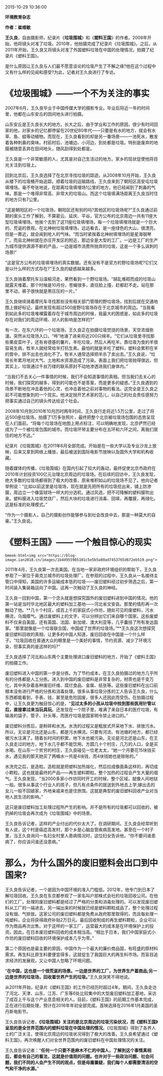 2015-10-29 10:36:00

**环境教育杂志**

**作者：崔维敏**

**王久良**，自由摄影师，纪录片《**垃圾围城**》和《**塑料王国**》的作者。2008年开始，他将镜头对准了垃圾。2010年，他拍摄完成了纪录片《垃圾围城》。之后，从2011年开始，王久良又将镜头对准了外国塑料垃圾在中国的处理情况，拍摄了纪录片《塑料王国》。

是什么原因让王久良与人们最不愿意谈论的垃圾产生了不解之缘?他在这个过程中又有什么样的见闻和感受?为此，记者对王久良进行了专访。

# 《垃圾围城》——一个不为关注的事实

   2007年6月，王久良毕业于中国传媒大学的摄影专业。毕业后将近一年的时间里，他都在山东安丘的田间地头进行拍摄。

   山东安丘是王久良长大的地方。长大之后，由于学业和工作的原因，很少有时间回家的他，对家乡的记忆都停留在20世纪80年代——只要是有水的地方，就会有水草、鱼、蛙等动植物。而现在，王久良看到的却是另一番场景——一池死水，散发着各种刺鼻的臭味。村前村后、池塘边、小河边，到处都是垃圾。特别是废弃的地膜被随意丢弃在田间地头，随风刮得到处都是。

   王久良是一个非常敏感的人，尤其是对自己生活过的地方。家乡的现状促使他将目光关注到垃圾上。

   回到北京后，王久良选择了在北京寻找垃圾的踪迹。从2008年10月开始，王久良从楼下的垃圾桶开始追踪。顺着垃圾的运输路线，王久良来到了朝阳区高安屯垃圾填埋场。毫不夸张地说，在距离垃圾填埋场1公里的地方，他已经闻到了刺鼻的气味。那是一个堆得非常高、非常大的垃圾山。而这个垃圾填满场距离王久良当时住的地方只有7公里。

   “这是朝阳区的一个垃圾场，朝阳区还有别的吗?其他区的垃圾场呢?”王久良通过前期的案头工作了解到，不算密云、延庆、平谷，官方公布的北京周边一共有11座大型垃圾填埋场。他挨个去到了这11座垃圾填埋场，每一个垃圾填埋场就是一个巨大的、荒诞的景观。在北神树垃圾填埋场，远远看去，是一座绿色的大山，很漂亮，但是一靠近，就会闻到呛人的气味。“而当时紧挨着北神树填埋场的是星海钢琴厂。而且北神树就在亦庄开发区的附近，那边全是大型的工厂。一边是工厂的生产为城市提供源源不断的产品，一边是城市消费所抛弃的垃圾，这是一个多么讽刺的场景!”

   “这是官方公布的垃圾填埋场的真实数据。还有没有不是官方的野垃圾场呢?它们又是以什么样的方式存在?”王久良的疑惑越来越多。

   王久良骑着摩托车沿温榆河走，果然看到一个野垃圾场。“胡乱堆砌而成的垃圾山就露天堆着。那个时候是10月份，苍蝇很多，直往脸上撞，赶都赶不走。站在那里不动，裤子很快就是黑压压的一片。”

   王久良继续骑着摩托车寻找那些没有相关部门管理的野垃圾场，找到后就在交通地图上做好标记，最终发现有超过500座野垃圾场存在于北京城市的周边。“当我看到如此多的垃圾堆裸露着存在于城市周边的时候，我最大的困惑是，如此多的垃圾存在对我们的周边环境、对人的影响是怎样的?”

   有一次，在东六环的一个垃圾场，王久良正在拍摄垃圾焚烧的场景，天空浓烟弥漫。突然从垃圾场入口，“哗”地涌了进来将近200只绵羊。“它们从垃圾里寻找那些果皮菜叶子，还有肯德基的薯片。羊吃垃圾，然后人再吃羊。靠垃圾为食的羊很容易生病，牧羊人就经常给羊打抗生素。最怕的就是羊吃了塑料，塑料会累积在羊的胃中，排不出去也消化不了。牧羊人通常选择把羊杀了卖出去。”王久良说，“垃圾长年累月地对大气、土地和水资源造成了污染。表面上我们把垃圾抛得很远，但其实上，垃圾通过千丝万缕的联系原封不动地渗透进我们身体内。”

   “当我们不去关心一件事情的时候，我们不会知道事情的真相。但当我们去关心的时候，我们探究的越多，得到的可能也不是答案，而是更多的疑惑。”王久良遇到的场景不断地在冲击着他的心灵，也冲击着他之前对事物的看法。这完全是王久良之前不可能想象到的一个现实。他决定抛开艺术家的范儿，以自己的社会责任感努力把事实通过自己的镜头传达给这个社会。

   2008年10月到2010年10月历时两年时间，王久良行走将近1.5万公里，走过了将近500座垃圾场，拍摄了1万多张照片，最终把整个北京被垃圾场包围的态势呈现在人们面前。“将每个垃圾场在地图上用点标注，可以明确地发现，北京俨然已经成为了一个被垃圾包围的城市。而垃圾环带主要分布在五环和六环之间，离我们居住的地方不远。”

   纪录片《垃圾围城》在2011年6月全部完成。开始是在一些大学以及专业沙龙上放映，后来又拿到网络上播放，最后被送到国际电影节放映以及国外大学和机构收藏。

   随着媒体的传播，《垃圾围城》在国内引起了较大的轰动，最终促使北京市政府在2010年计划投资100亿元治理北京周边的垃圾场。在后续的回访中，王久良发现，绝大多数的垃圾场都得到了极大的改善，原来堆积如山的垃圾场不见了。他向记者举例说：“比如以前这里是垃圾场，现在就是先把所有的垃圾挖出来，铺上防渗膜，周边立一个像篮球场一样大的分选机，通过风选，把不可降解的塑料膜吹出来。塑料膜进入垃圾焚烧厂，然后大块的垃圾进行消毒、回填，再覆膜，再绿化。这是标准的处理模式。”

   “作为一个摄影人，自己的摄影创作能够参与到社会改良中去，那是一种莫大的自豪。”王久良说。

# 《塑料王国》—— 一个触目惊心的现实

`Gmeek-html<img src="https://blog-image.ian2018.cn/images/1b4d955985101c5e5b5a80ad7453765d672eb519.png">`

  2011年4月，王久良第一次去美国。在当地一家非政府环境组织的帮助下，王久良参观了一家位于奥克兰城市的垃圾处理厂。在参观的过程中，王久良从一名接待主管口中得知，美国的许多运输成本低的垃圾——废旧塑料经过初步筛选之后，第一时间装入集装箱运向了中国。这再一次触动了王久良的神经。

   王久良一回到中国，第一个念头就是想探究国外的废旧塑料进到中国的情况。他的第一站是当时华北地区最大的塑料加工基地——河北省文安县。那里的情形再一次触动了他。**几十个村庄，成百上千的家庭式小作坊，随处可见的废塑料，污水横流，乌烟瘴气。通过废塑料上的文字，可以分辨出它们来自哪个国家。这些废塑料不仅来自美国，还有英国、法国、新加坡、澳大利亚等，几乎囊括了所有发达国家。“那里就像是一个垃圾联合国，中国成了世界的垃圾场。”**王久良这次想探究废旧塑料回收的真相，让更多的中国人知道，废旧回收在中国是一个什么样子。“垃圾回收在普通大众的眼里是一个美好的事情，节约资源、减少了环境污染，但事实真的是这样的吗?”

   王久良选择了河北和山东两个主要处理进口废旧塑料的地方，开始了《塑料王国》的拍摄工作。

   废旧塑料进入中国的第一步是分拣。为了节约成本，在王久良拍摄过的地方几乎所有的分拣都是人工分拣。进入到中国的废旧塑料是非常复杂的，材质也是千变万化，其中夹杂着各种废旧纤维、腐烂食品、金属、纸张等。这些废旧塑料在出口前根本没有进行严格的分拣和消毒处理。很多从事垃圾分拣的工人告诉王久良，什么东西都能看到，手表、钱，甚至是危险固废，很多人还因此而受伤。在拍摄过程中，让王久良更为触目惊心的是，“**见过太多的小孩从垃圾中捡到那些医用针管以后，直接拿过来当玩具玩**。还发现在一个院子里，堆满了来自日本的医疗垃圾，有输液的袋子、管子、针头等，而医疗垃圾是国家明令禁止进口的。”

   废旧塑料分拣后，是粉碎和水洗。水洗的过程又是粗放式开采地下水、排放污水。所以，无论是河北还是山东，都是污水横流。只要有河流、有池塘的地方，都已经被污水注满了。随着长时间的积累，地下水也被污染。无论是河北还是山东，在王久良走过的地方，地下水几乎都不能饮用。方圆几十个村庄，几万的人口，全是买水喝。在山东一个贫穷的村庄，王久良碰见一位老太太，“她一个月要花15块钱买水，遇见我的那天她买了两桶水一共是4块钱，而4块钱她也是赊账的。”

   水洗完之后，是造粒。造粒就是把塑料加热熔化，然后拉成像面条这样的，再切成小颗粒。这也就是最终的产品——再生塑料颗粒。整个加热的过程会产生大量的烟气。王久良发现，“当2000多家小作坊同时开工的时候，整个区域，就像人间地狱一般。很多从事这个行业人的孩子，但凡有点条件的就送到外地去上学;嫁出去的女儿一般不回娘家，外地亲戚来也是住旅馆。这就是典型的废旧塑料回收产业对当地人民生活的影响。”

   这只是废旧塑料加工处理过程所产生的影响。并不是所有的垃圾都可以回收的，被扔掉的垃圾会再次成为《垃圾围城》中的场景。

   王久良告诉记者，这样的产业付出的代价太大了。在调研期间，王久良会经常听到有人说，这个村是癌症高发村，那个乡是心脑血管疾病高发地。甚至在一个村子里，当王久良询问一名妇女村里人患病情况时，这位妇女告诉他，“你不要问谁患病了，你应该问谁还没患病。”


# 那么，为什么国外的废旧塑料会出口到中国来?

王久良告诉记者，一个是因为中国环境的准入门槛低。2012年，他专门到日本了解垃圾回收。王久良在东京都参观了一家名叫户部株式会社的垃圾回收公司。在他们的工厂，处理的废旧塑料都是经过了严格的分类和消毒处理的。可以发现废旧塑料从工厂的一端进去，另一端出来的时候就已经是塑料颗粒成品了，整个处理过程没有烟、气排放。这家公司的废旧塑料都是免费从政府那里取得的，而且每处理一吨塑料，企业将获得政府补贴2万日元。最后回收制成的再生塑料颗粒，企业可以作为商品再次出售。对于这样的一家工厂，运营最大的成本是在环境保护上的投资。因此，在日本废旧塑料回收的成本相当高。“相比于日本，我们中国家庭式小作坊的废旧塑料回收的环境保护成本几乎为零。”

   第二个原因也是最主要的原因，中国作为一个最大的廉价商品国，有旺盛的原材料需求。再生料比原生料要便宜得多，这就促生了我国巨大的再生料市场。而盲目追求经济的发展观，又让中国人忽略了环境问题。

   “**在中国，这也是一个很荒诞的场景。一边是世界的工厂，为世界生产着商品;另一边是世界的垃圾场，回收着世界产生的垃圾。**”王久良哭笑不得地说。

   从2011年开始，纪录片《塑料王国》的工作已经历时超过4年。期间，王久良走访了河北、天津、山东、江苏、广东等6处比较集中的大型废旧塑料加工基地，采访了成百上千与这个产业息息相关的人。目前，《塑料王国》的前期工作基本完成，正在进行后期处理，预计在2016年年初全部完成。首映选择在2016年1月美国的圣丹斯电影节。

   王久良告诉记者，**《垃圾围城》关注的是北京周边的垃圾污染状况，而《塑料王国》呈现的是全世界范围内的塑料垃圾在中国处理的情况**。《垃圾围城》得到了各界人士的广泛关注，使得北京周边的垃圾状况得到了极大的改善。王久良希望通过《塑料王国》，再次唤醒人们对全世界范围内的废旧塑料在中国处理情况的关注。

   王久良告诉记者：“**任何一个只要不是麻木不仁的中国人，了解到这个事情真相后，都会有自己的看法，这就是价值观的问题。也许对于一些政治问题、社会问题，我们不同的人会产生不同的观点，但是毋庸置疑，我们每个人都需要清洁的空气和干净的水源。**”

<!-- ##{"timestamp":1483862916}## -->